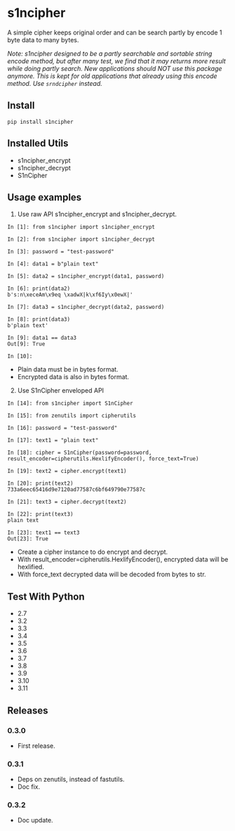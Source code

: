 # s1ncipher

A simple cipher keeps original order and can be search partly by encode 1 byte data to many bytes. 

*Note: s1ncipher designed to be a partly searchable and sortable string encode method, but after many test, we find that it may returns more result while doing partly search. New applications should NOT use this package anymore. This is kept for old applications that already using this encode method. Use `srndcipher` instead.*

## Install

```shell
pip install s1ncipher
```

## Installed Utils

- s1ncipher_encrypt
- s1ncipher_decrypt
- S1nCipher

## Usage examples

1. Use raw API s1ncipher_encrypt and s1ncipher_decrypt.

```
In [1]: from s1ncipher import s1ncipher_encrypt

In [2]: from s1ncipher import s1ncipher_decrypt

In [3]: password = "test-password"

In [4]: data1 = b"plain text"

In [5]: data2 = s1ncipher_encrypt(data1, password)

In [6]: print(data2)
b's:n\xeceAm\x9eq \xadwX|k\xf6Iy\x0ewX|'

In [7]: data3 = s1ncipher_decrypt(data2, password)

In [8]: print(data3)
b'plain text'

In [9]: data1 == data3
Out[9]: True

In [10]:
```

- Plain data must be in bytes format.
- Encrypted data is also in bytes format.

2. Use S1nCipher enveloped API

```
In [14]: from s1ncipher import S1nCipher

In [15]: from zenutils import cipherutils

In [16]: password = "test-password"

In [17]: text1 = "plain text"

In [18]: cipher = S1nCipher(password=password, result_encoder=cipherutils.HexlifyEncoder(), force_text=True)

In [19]: text2 = cipher.encrypt(text1)

In [20]: print(text2)
733a6eec65416d9e7120ad77587c6bf649790e77587c

In [21]: text3 = cipher.decrypt(text2)

In [22]: print(text3)
plain text

In [23]: text1 == text3
Out[23]: True

```

- Create a cipher instance to do encrypt and decrypt.
- With result_encoder=cipherutils.HexlifyEncoder(), encrypted data will be hexlified.
- With force_text decrypted data will be decoded from bytes to str.

## Test With Python

- 2.7
- 3.2
- 3.3
- 3.4
- 3.5
- 3.6
- 3.7
- 3.8
- 3.9
- 3.10
- 3.11

## Releases

### 0.3.0

- First release.

### 0.3.1

- Deps on zenutils, instead of fastutils.
- Doc fix.

### 0.3.2

- Doc update.
